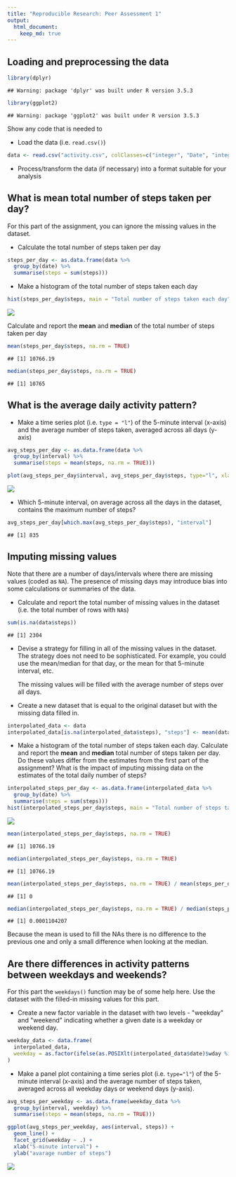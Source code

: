 ```yaml
---
title: "Reproducible Research: Peer Assessment 1"
output: 
  html_document:
    keep_md: true
---
```


## Loading and preprocessing the data


```r
library(dplyr)
```

```
## Warning: package 'dplyr' was built under R version 3.5.3
```

```r
library(ggplot2)
```

```
## Warning: package 'ggplot2' was built under R version 3.5.3
```

Show any code that is needed to

* Load the data (i.e. `read.csv()`)


```r
data <- read.csv("activity.csv", colClasses=c("integer", "Date", "integer"))
```

* Process/transform the data (if necessary) into a format suitable for your analysis

## What is mean total number of steps taken per day?

For this part of the assignment, you can ignore the missing values in the dataset.

* Calculate the total number of steps taken per day


```r
steps_per_day <- as.data.frame(data %>%
  group_by(date) %>%
  summarise(steps = sum(steps)))
```

* Make a histogram of the total number of steps taken each day


```r
hist(steps_per_day$steps, main = "Total number of steps taken each day", xlab = "Steps per day")
```

![](PA1_template_files/figure-html/unnamed-chunk-4-1.png)<!-- -->

Calculate and report the **mean** and **median** of the total number of steps taken per day


```r
mean(steps_per_day$steps, na.rm = TRUE)
```

```
## [1] 10766.19
```

```r
median(steps_per_day$steps, na.rm = TRUE)
```

```
## [1] 10765
```

## What is the average daily activity pattern?

* Make a time series plot (i.e. `type = "l"`) of the 5-minute interval (x-axis) and the average number of steps taken, averaged across all days (y-axis)


```r
avg_steps_per_day <- as.data.frame(data %>%
  group_by(interval) %>%
  summarise(steps = mean(steps, na.rm = TRUE)))

plot(avg_steps_per_day$interval, avg_steps_per_day$steps, type="l", xlab = "Interval", ylab = "Steps")
```

![](PA1_template_files/figure-html/unnamed-chunk-6-1.png)<!-- -->

* Which 5-minute interval, on average across all the days in the dataset, contains the maximum number of steps?


```r
avg_steps_per_day[which.max(avg_steps_per_day$steps), "interval"]
```

```
## [1] 835
```

## Imputing missing values

Note that there are a number of days/intervals where there are missing values (coded as `NA`). The presence of missing days may introduce bias into some calculations or summaries of the data.

* Calculate and report the total number of missing values in the dataset (i.e. the total number of rows with `NA`s)


```r
sum(is.na(data$steps))
```

```
## [1] 2304
```

* Devise a strategy for filling in all of the missing values in the dataset. The strategy does not need to be sophisticated. For example, you could use the mean/median for that day, or the mean for that 5-minute interval, etc.

    The missing values will be filled with the average number of steps over all days.

* Create a new dataset that is equal to the original dataset but with the missing data filled in.


```r
interpolated_data <- data
interpolated_data[is.na(interpolated_data$steps), "steps"] <- mean(data$steps, na.rm = TRUE)
```

* Make a histogram of the total number of steps taken each day. Calculate and report the **mean** and **median** total number of steps taken per day. Do these values differ from the estimates from the first part of the assignment? What is the impact of imputing missing data on the estimates of the total daily number of steps?


```r
interpolated_steps_per_day <- as.data.frame(interpolated_data %>%
  group_by(date) %>%
  summarise(steps = sum(steps)))
hist(interpolated_steps_per_day$steps, main = "Total number of steps taken each day", xlab = "Steps per day")
```

![](PA1_template_files/figure-html/unnamed-chunk-10-1.png)<!-- -->

```r
mean(interpolated_steps_per_day$steps, na.rm = TRUE)
```

```
## [1] 10766.19
```

```r
median(interpolated_steps_per_day$steps, na.rm = TRUE)
```

```
## [1] 10766.19
```

```r
mean(interpolated_steps_per_day$steps, na.rm = TRUE) / mean(steps_per_day$steps, na.rm = TRUE) - 1
```

```
## [1] 0
```

```r
median(interpolated_steps_per_day$steps, na.rm = TRUE) / median(steps_per_day$steps, na.rm = TRUE) - 1
```

```
## [1] 0.0001104207
```

Because the mean is used to fill the NAs there is no difference to the previous one and only a small difference when looking at the median. 

## Are there differences in activity patterns between weekdays and weekends?

For this part the `weekdays()` function may be of some help here. Use the dataset with the filled-in missing values for this part.

* Create a new factor variable in the dataset with two levels - "weekday" and "weekend" indicating whether a given date is a weekday or weekend day.


```r
weekday_data <- data.frame(
  interpolated_data,
  weekday = as.factor(ifelse(as.POSIXlt(interpolated_data$date)$wday %in% 1:5, 'weekday', 'weekend'))
)
```

* Make a panel plot containing a time series plot (i.e. `type="l"`) of the 5-minute interval (x-axis) and the average number of steps taken, averaged across all weekday days or weekend days (y-axis).


```r
avg_steps_per_weekday <- as.data.frame(weekday_data %>%
  group_by(interval, weekday) %>%
  summarise(steps = mean(steps, na.rm = TRUE)))

ggplot(avg_steps_per_weekday, aes(interval, steps)) + 
  geom_line() + 
  facet_grid(weekday ~ .) +
  xlab("5-minute interval") + 
  ylab("avarage number of steps")
```

![](PA1_template_files/figure-html/unnamed-chunk-12-1.png)<!-- -->
